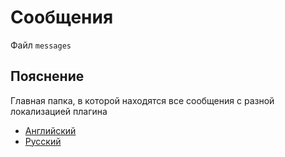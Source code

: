 # Сообщения
Файл `messages`

## Пояснение
Главная папка, в которой находятся все сообщения с разной локализацией плагина
- [Английский](/docs/localizations/en_us/)
- [Русский](/docs/localizations/ru_ru/)

<!--@include: @/parts/locale.md-->